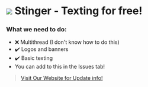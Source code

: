 # ![](https://lh3.googleusercontent.com/pw/ACtC-3cu4zrwqyRWAmpJjPtTblYelv9pUgvBLjtDiTgCPNMdYJExNpD5APOp68h2mmC-bGo8F-tNEDtkImVpXMYhis-CtOR5zln4FXBxS_jabTWTIiUTZab4_J8V8x0-KY3Fmyn2u5bedrl7NrVdzLOzU9s=s32-no?authuser=0) Stinger - Texting for free!
### What we need to do:
- ❌ Multithread (I don't know how to do this)
-  ✔️ Logos and banners
 - ✔️ Basic texting
 - You can add to this in the Issues tab!
 
 > [Visit Our Website for Update info!](https://sites.google.com/view/textstinger)
